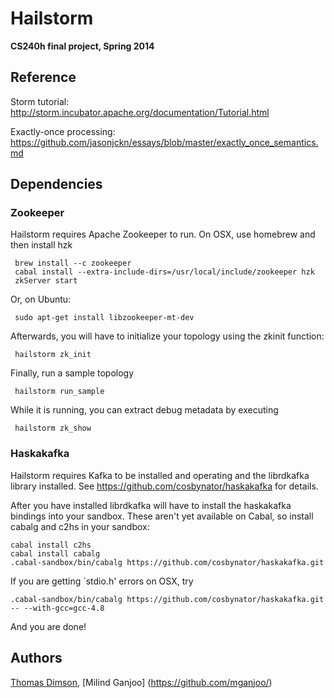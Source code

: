 # Hailstorm

**CS240h final project, Spring 2014**

## Reference
Storm tutorial: http://storm.incubator.apache.org/documentation/Tutorial.html

Exactly-once processing: https://github.com/jasonjckn/essays/blob/master/exactly_once_semantics.md

## Dependencies

### Zookeeper
Hailstorm requires Apache Zookeeper to run. On OSX, use homebrew and then install hzk

     brew install --c zookeeper
     cabal install --extra-include-dirs=/usr/local/include/zookeeper hzk
     zkServer start

Or, on Ubuntu:

     sudo apt-get install libzookeeper-mt-dev 


Afterwards, you will have to initialize your topology using the zkinit function:

     hailstorm zk_init

Finally, run a sample topology

     hailstorm run_sample

While it is running, you can extract debug metadata by executing

     hailstorm zk_show

### Haskakafka
Hailstorm requires Kafka to be installed and operating and the librdkafka library 
installed. See https://github.com/cosbynator/haskakafka for details.

After you have installed librdkafka will have to install the haskakafka bindings
into your sandbox. These aren't yet available on Cabal, so install cabalg and c2hs 
in your sandbox:
    
    cabal install c2hs
    cabal install cabalg 
    .cabal-sandbox/bin/cabalg https://github.com/cosbynator/haskakafka.git

If you are getting `stdio.h' errors on OSX, try

    .cabal-sandbox/bin/cabalg https://github.com/cosbynator/haskakafka.git -- --with-gcc=gcc-4.8


And you are done!

## Authors
[Thomas Dimson](https://github.com/cosbynator/),
[Milind Ganjoo] (https://github.com/mganjoo/)
